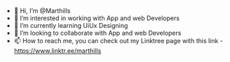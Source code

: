 - 👋 Hi, I’m @Marthills
- 👀 I’m interested in working with App and web Developers
- 🌱 I’m currently learning UiUx Designing
- 💞️ I’m looking to collaborate with App and web Developers
- 📫 How to reach me, you can check out my Linktree page with this link - https://www.linktr.ee/marthills

<!---
Marthills/Marthills is a ✨ special ✨ repository because its `README.md` (this file) appears on your GitHub profile.
You can click the Preview link to take a look at your changes.
--->
